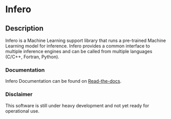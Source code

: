 # Infero

## Description
Infero is a Machine Learning support library that runs a 
pre-trained Machine Learning model for inference. Infero provides 
a common interface to multiple inference engines and can be called 
from multiple languages (C/C++, Fortran, Python).

### Documentation
Infero Documentation can be found on [Read-the-docs](https://infero.readthedocs.io).

### Disclaimer
This software is still under heavy development and not yet ready 
for operational use.
